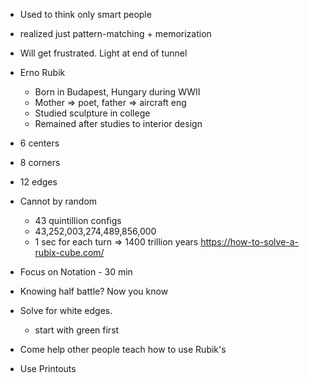 * Used to think only smart people
* realized just pattern-matching + memorization
* Will get frustrated.  Light at end of tunnel
* Erno Rubik
	* Born in Budapest, Hungary during WWII
	* Mother => poet, father => aircraft eng
	* Studied sculpture in college
	* Remained after studies to interior design
* 6 centers
* 8 corners
* 12 edges
* Cannot by random
	* 43 quintillion configs
	* 43,252,003,274,489,856,000 
	* 1 sec for each turn => 1400 trillion years
https://how-to-solve-a-rubix-cube.com/
* Focus on Notation - 30 min
* Knowing half battle?  Now you know
* Solve for white edges.  
	* start with green first

* Come help other people teach how to use Rubik's
* Use Printouts
